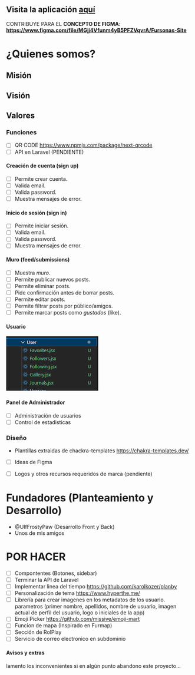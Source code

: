 ## Visita la aplicación [aquí](https://furrapp.com)

 CONTRIBUYE PARA EL **CONCEPTO DE FIGMA: https://www.figma.com/file/MGjj4Vfunm4yB5PFZVqvrA/Fursonas-Site**

# ¿Quienes somos?
## Misión
## Visión
## Valores

### Funciones

* [ ] QR CODE https://www.npmjs.com/package/next-qrcode
* [ ] API en Laravel (PENDIENTE)

#### Creación de cuenta (sign up)

* [ ] Permite crear cuenta.
* [ ] Valida email.
* [ ] Valida password.
* [ ] Muestra mensajes de error.

#### Inicio de sesión (sign in)

* [ ] Permite iniciar sesión.
* [ ] Valida email.
* [ ] Valida password.
* [ ] Muestra mensajes de error.

#### Muro (feed/submissions)

* [ ] Muestra _muro_.
* [ ] Permite publicar nuevos posts.
* [ ] Permite eliminar posts.
* [ ] Pide confirmación antes de borrar posts.
* [ ] Permite editar posts.
* [ ] Permite filtrar posts por público/amigos.
* [ ] Permite marcar posts como _gustados_ (like).

#### Usuario
<img src="https://raw.githubusercontent.com/ulf-frostypaw/furapp/v1/screenshots/1.png" />

#### Panel de Administrador
* [ ] Administración de usuarios
* [ ] Control de estadisticas

### Diseño
- Plantillas extraidas de chackra-templates https://chakra-templates.dev/
* [ ] Ideas de Figma
- [ ] Logos y otros recursos requeridos de marca (pendiente)

# Fundadores (Planteamiento y Desarrollo)
* @UlfFrostyPaw (Desarrollo Front y Back)
* Unos de mis amigos

# POR HACER
- [ ] Compontentes (Botones, sidebar)
- [ ] Terminar la API de Laravel
- [ ] Implementar linea del tiempo https://github.com/karolkozer/planby
- [ ] Personalización de tema https://www.hyperthe.me/
- [ ] Librería para crear imagenes en los metadatos de los usuario. parametros (primer nombre, apellidos, nombre de usuario, imagen actual de perfil del usuario, logo o iniciales de la app)
- [ ] Emoji Picker https://github.com/missive/emoji-mart
- [ ] Funcion de mapa (Inspirado en Furmap)
- [ ] Sección de RolPlay
- [ ] Servicio de correo electronico en subdominio

#### Avisos y extras
lamento los inconvenientes si en algún punto abandono este proyecto...
